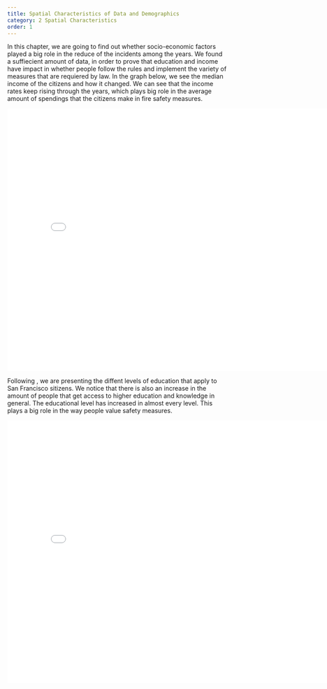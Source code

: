 ```yaml
---
title: Spatial Characteristics of Data and Demographics
category: 2 Spatial Characteristics
order: 1
---
```


In this chapter, we are going to find out whether socio-economic factors played a big role in the reduce of the incidents among the years. 
We found a suffiecient amount of data, in order to prove that education and income have impact in whether people follow the rules and implement the variety of measures that are requiered by law.
In the graph below, we see the median income of the citizens and how it changed. We can see that the income rates keep rising through the years, which plays big role in the average amount of spendings that the citizens make in fire safety measures.
 
<embed 
       type="text/html" 
       src="GRAPH ABOUT MEDIAN INCOME"
       width="800"
       height="600"
       >    

Following , we are presenting the diffent levels of education that apply to San Francisco sitizens. We notice that there is also an increase in the amount of people that get access to higher education and knowledge in general.
The educational level has increased in almost every level. This plays a big role in the way people value safety measures.

<embed 
       type="text/html" 
       src="GRAPH ABOUT THE EDUCATIONAL LEVELS"
       width="800"
       height="600"
       >    

